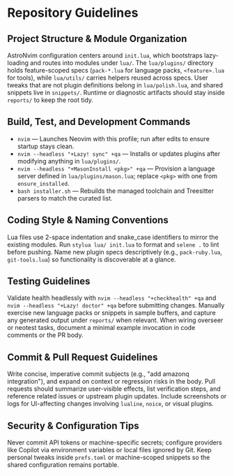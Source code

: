 # Repository Guidelines

## Project Structure & Module Organization
AstroNvim configuration centers around `init.lua`, which bootstraps lazy-loading and routes into modules under `lua/`. The `lua/plugins/` directory holds feature-scoped specs (`pack-*.lua` for language packs, `<feature>.lua` for tools), while `lua/utils/` carries helpers reused across specs. User tweaks that are not plugin definitions belong in `lua/polish.lua`, and shared snippets live in `snippets/`. Runtime or diagnostic artifacts should stay inside `reports/` to keep the root tidy.

## Build, Test, and Development Commands
- `nvim` — Launches Neovim with this profile; run after edits to ensure startup stays clean.
- `nvim --headless "+Lazy! sync" +qa` — Installs or updates plugins after modifying anything in `lua/plugins/`.
- `nvim --headless "+MasonInstall <pkg>" +qa` — Provision a language server defined in `lua/plugins/mason.lua`; replace `<pkg>` with one from `ensure_installed`.
- `bash installer.sh` — Rebuilds the managed toolchain and Treesitter parsers to match the curated list.

## Coding Style & Naming Conventions
Lua files use 2-space indentation and snake_case identifiers to mirror the existing modules. Run `stylua lua/ init.lua` to format and `selene .` to lint before pushing. Name new plugin specs descriptively (e.g., `pack-ruby.lua`, `git-tools.lua`) so functionality is discoverable at a glance.

## Testing Guidelines
Validate health headlessly with `nvim --headless "+checkhealth" +qa` and `nvim --headless "+Lazy! doctor" +qa` before submitting changes. Manually exercise new language packs or snippets in sample buffers, and capture any generated output under `reports/` when relevant. When wiring overseer or neotest tasks, document a minimal example invocation in code comments or the PR body.

## Commit & Pull Request Guidelines
Write concise, imperative commit subjects (e.g., "add amazonq integration"), and expand on context or regression risks in the body. Pull requests should summarize user-visible effects, list verification steps, and reference related issues or upstream plugin updates. Include screenshots or logs for UI-affecting changes involving `lualine`, `noice`, or visual plugins.

## Security & Configuration Tips
Never commit API tokens or machine-specific secrets; configure providers like Copilot via environment variables or local files ignored by Git. Keep personal tweaks inside `prefs.toml` or machine-scoped snippets so the shared configuration remains portable.
